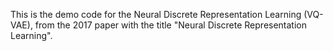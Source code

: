 This is the demo code for the Neural Discrete Representation Learning (VQ-VAE), from the 2017 paper with the title "Neural Discrete Representation Learning".
